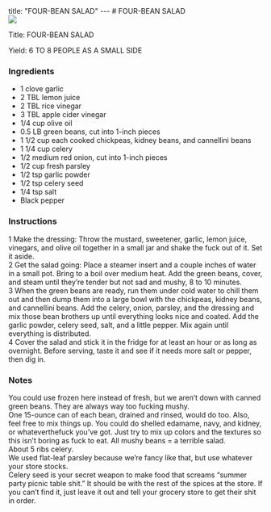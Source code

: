 <!DOCTYPE HTML PUBLIC "-//W3C//DTD HTML 4.0 Transitional//EN">
<html>
  <head>
  title: "FOUR-BEAN SALAD"
---
# FOUR-BEAN SALAD<link rel='stylesheet' href='style.css' type='text/css'><meta http-equiv="Content-Style-Stype" content="text/css">
     <meta http-equiv="Content-Type" content="text/html;charset=utf-8">
     </head><body><div class="recipe" itemscope itemtype="http://schema.org/Recipe"><img src="pics/18.jpg" itemprop="image"><div class='header'><p class="title"><span class="label">Title:</span> <span itemprop="name">FOUR-BEAN SALAD</span></p>
<p class="yields"><span class="label">Yield:</span> <span itemprop="recipeYield">6 TO 8 PEOPLE AS A SMALL SIDE</span></p>
</div><div class="ing"><h3>Ingredients</h3><ul class="ing"><li class="ing" itemprop="ingredients">1 clove garlic </li>
<li class="ing" itemprop="ingredients">2 TBL lemon juice </li>
<li class="ing" itemprop="ingredients">2 TBL rice vinegar </li>
<li class="ing" itemprop="ingredients">3 TBL apple cider vinegar </li>
<li class="ing" itemprop="ingredients">1/4 cup olive oil </li>
<li class="ing" itemprop="ingredients">0.5 LB green beans, cut into 1-inch pieces </li>
<li class="ing" itemprop="ingredients">1 1/2 cup each cooked chickpeas, kidney beans, and cannellini beans </li>
<li class="ing" itemprop="ingredients">1 1/4 cup celery </li>
<li class="ing" itemprop="ingredients">1/2 medium red onion, cut into 1-inch pieces </li>
<li class="ing" itemprop="ingredients">1/2 cup fresh parsley </li>
<li class="ing" itemprop="ingredients">1/2 tsp garlic powder </li>
<li class="ing" itemprop="ingredients">1/2 tsp celery seed </li>
<li class="ing" itemprop="ingredients">1/4 tsp salt </li>
<li class="ing" itemprop="ingredients">Black pepper </li>
</ul>
</div>
<div class="instructions"><h3 class="Instructions">Instructions</h3><div itemprop="recipeInstructions"><p>1 Make the dressing: Throw the mustard, sweetener, garlic, lemon juice, vinegars, and olive oil together in a small jar and shake the fuck out of it. Set it aside.<br>2 Get the salad going: Place a steamer insert and a couple inches of water in a small pot. Bring to a boil over medium heat. Add the green beans, cover, and steam until they’re tender but not sad and mushy, 8 to 10 minutes.<br>3 When the green beans are ready, run them under cold water to chill them out and then dump them into a large bowl with the chickpeas, kidney beans, and cannellini beans. Add the celery, onion, parsley, and the dressing and mix those bean brothers up until everything looks nice and coated. Add the garlic powder, celery seed, salt, and a little pepper. Mix again until everything is distributed.<br>4 Cover the salad and stick it in the fridge for at least an hour or as long as overnight. Before serving, taste it and see if it needs more salt or pepper, then dig in.</p></div></div><div class="modifications"><h3 class="Notes">Notes</h3><p>You could use frozen here instead of fresh, but we aren’t down with canned green beans. They are always way too fucking mushy.<br> One 15-ounce can of each bean, drained and rinsed, would do too. Also, feel free to mix things up. You could do shelled edamame, navy, and kidney, or whateverthefuck you’ve got. Just try to mix up colors and the textures so this isn’t boring as fuck to eat. All mushy beans = a terrible salad.<br> About 5 ribs celery.<br> We used flat-leaf parsley because we’re fancy like that, but use whatever your store stocks.<br> Celery seed is your secret weapon to make food that screams “summer party picnic table shit.” It should be with the rest of the spices at the store. If you can’t find it, just leave it out and tell your grocery store to get their shit in order.</p></div></div>

</body>
</html>